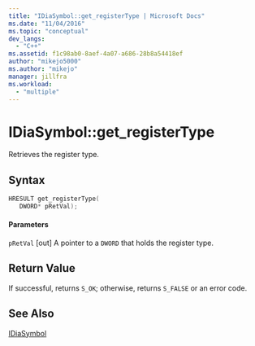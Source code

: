 ```yaml
---
title: "IDiaSymbol::get_registerType | Microsoft Docs"
ms.date: "11/04/2016"
ms.topic: "conceptual"
dev_langs:
  - "C++"
ms.assetid: f1c98ab0-8aef-4a07-a686-28b8a54418ef
author: "mikejo5000"
ms.author: "mikejo"
manager: jillfra
ms.workload:
  - "multiple"
---
```

# IDiaSymbol::get_registerType
Retrieves the register type.

## Syntax

```C++
HRESULT get_registerType(
   DWORD* pRetVal);
```

#### Parameters
 `pRetVal`
 [out] A pointer to a `DWORD` that holds the register type.

## Return Value
 If successful, returns `S_OK`; otherwise, returns `S_FALSE` or an error code.

## See Also
 [IDiaSymbol](../../debugger/debug-interface-access/idiasymbol.md)